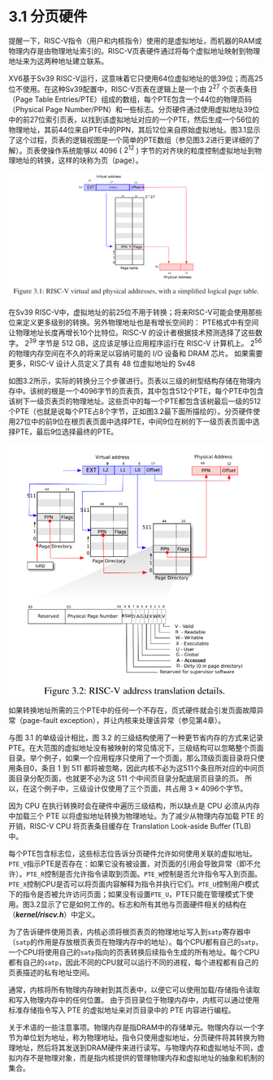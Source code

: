 # 3.1 分页硬件

提醒一下，RISC-V指令（用户和内核指令）使用的是虚拟地址，而机器的RAM或物理内存是由物理地址索引的。RISC-V页表硬件通过将每个虚拟地址映射到物理地址来为这两种地址建立联系。

XV6基于Sv39 RISC-V运行，这意味着它只使用64位虚拟地址的低39位；而高25位不使用。在这种Sv39配置中，RISC-V页表在逻辑上是一个由 $2^{27}$ 个页表条目（Page Table Entries/PTE）组成的数组，每个PTE包含一个44位的物理页码（Physical Page Number/PPN）和一些标志。分页硬件通过使用虚拟地址39位中的前27位索引页表，以找到该虚拟地址对应的一个PTE，然后生成一个56位的物理地址，其前44位来自PTE中的PPN，其后12位来自原始虚拟地址。图3.1显示了这个过程，页表的逻辑视图是一个简单的PTE数组（参见图3.2进行更详细的了解）。页表使操作系统能够以 4096 ( $2^{12}$ ) 字节的对齐块的粒度控制虚拟地址到物理地址的转换，这样的块称为页（page）。

![img](../images/c3/p1.png)

在Sv39 RISC-V中，虚拟地址的前25位不用于转换；将来RISC-V可能会使用那些位来定义更多级别的转换。另外物理地址也是有增长空间的： PTE格式中有空间让物理地址长度再增长10个比特位。RISC-V 的设计者根据技术预测选择了这些数字。 $2^{39}$ 字节是 512 GB，这应该足够让应用程序运行在 RISC-V 计算机上。 $2^{56}$ 的物理内存空间在不久的将来足以容纳可能的 I/O 设备和 DRAM 芯片。 如果需要更多，RISC-V 设计人员定义了具有 48 位虚拟地址的 Sv48

如图3.2所示，实际的转换分三个步骤进行。页表以三级的树型结构存储在物理内存中。该树的根是一个4096字节的页表页，其中包含512个PTE，每个PTE中包含该树下一级页表页的物理地址。这些页中的每一个PTE都包含该树最后一级的512个PTE（也就是说每个PTE占8个字节，正如图3.2最下面所描绘的）。分页硬件使用27位中的前9位在根页表页面中选择PTE，中间9位在树的下一级页表页面中选择PTE，最后9位选择最终的PTE。

![img](../images/c3/p2.png)

如果转换地址所需的三个PTE中的任何一个不存在，页式硬件就会引发页面故障异常（page-fault exception），并让内核来处理该异常（参见第4章）。

与图 3.1 的单级设计相比，图 3.2 的三级结构使用了一种更节省内存的方式来记录 PTE。在大范围的虚拟地址没有被映射的常见情况下，三级结构可以忽略整个页面目录。举个例子，如果一个应用程序只使用了一个页面，那么顶级页面目录将只使用条目0，条目 1 到 511 都将被忽略，因此内核不必为这511个条目所对应的中间页面目录分配页面，也就更不必为这 511 个中间页目录分配底层页目录的页。 所以，在这个例子中，三级设计仅使用了三个页面，共占用 $3\times4096$个字节。

因为 CPU 在执行转换时会在硬件中遍历三级结构，所以缺点是 CPU 必须从内存中加载三个 PTE 以将虚拟地址转换为物理地址。为了减少从物理内存加载 PTE 的开销，RISC-V CPU 将页表条目缓存在 Translation Look-aside Buffer (TLB) 中。

每个PTE包含标志位，这些标志位告诉分页硬件允许如何使用关联的虚拟地址。`PTE_V`指示PTE是否存在：如果它没有被设置，对页面的引用会导致异常（即不允许）。`PTE_R`控制是否允许指令读取到页面。`PTE_W`控制是否允许指令写入到页面。`PTE_X`控制CPU是否可以将页面内容解释为指令并执行它们。`PTE_U`控制用户模式下的指令是否被允许访问页面；如果没有设置`PTE_U`，PTE只能在管理模式下使用。图3.2显示了它是如何工作的。标志和所有其他与页面硬件相关的结构在（***kernel/riscv.h***）中定义。

为了告诉硬件使用页表，内核必须将根页表页的物理地址写入到`satp`寄存器中（`satp`的作用是存放根页表页在物理内存中的地址）。每个CPU都有自己的`satp`，一个CPU将使用自己的`satp`指向的页表转换后续指令生成的所有地址。每个CPU都有自己的`satp`，因此不同的CPU就可以运行不同的进程，每个进程都有自己的页表描述的私有地址空间。

通常，内核将所有物理内存映射到其页表中，以便它可以使用加载/存储指令读取和写入物理内存中的任何位置。 由于页目录位于物理内存中，内核可以通过使用标准存储指令写入 PTE 的虚拟地址来对页目录中的 PTE 内容进行编程。

关于术语的一些注意事项。物理内存是指DRAM中的存储单元。物理内存以一个字节为单位划为地址，称为物理地址。指令只使用虚拟地址，分页硬件将其转换为物理地址，然后将其发送到DRAM硬件来进行读写。与物理内存和虚拟地址不同，虚拟内存不是物理对象，而是指内核提供的管理物理内存和虚拟地址的抽象和机制的集合。
